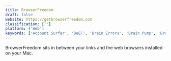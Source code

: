 ```yaml
---
title: BrowserFreedom
draft: false 
website: https://getbrowserfreedom.com
classification: ['']
platform: ['Web']
keywords: ['Account Surfer', 'BeEF', 'Brain Errors', 'Brain Pump', 'Browser Chooser 2', 'Browser Fairy', 'BrowserStack', 'BrowserTraySwitch', 'Choosy', 'Explain Me Please', 'Highbrow', 'LinCastor Browser', 'Sauce Labs', 'Shift', 'Superbar', 'TweetDeck', 'browserling']
---
```

BrowserFreedom sits in between your links and the web browsers installed on your Mac.